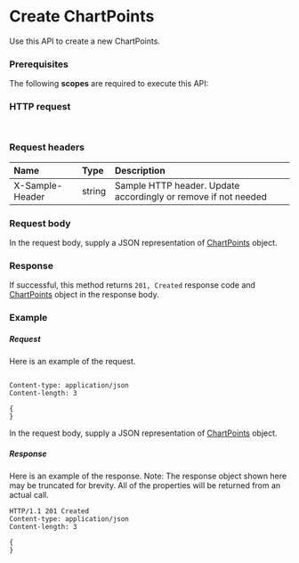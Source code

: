 # Create ChartPoints

Use this API to create a new ChartPoints.
### Prerequisites
The following **scopes** are required to execute this API: 
### HTTP request
<!-- { "blockType": "ignored" } -->
```http


```
### Request headers
| Name       | Type | Description|
|:---------------|:--------|:----------|
| X-Sample-Header  | string  | Sample HTTP header. Update accordingly or remove if not needed|

### Request body
In the request body, supply a JSON representation of [ChartPoints](../resources/chartpoints.md) object.


### Response
If successful, this method returns `201, Created` response code and [ChartPoints](../resources/chartpoints.md) object in the response body.

### Example
##### Request
Here is an example of the request.
<!-- {
  "blockType": "request",
  "name": "create_chartpoints_from_chartseries"
}-->
```http

Content-type: application/json
Content-length: 3

{
}
```
In the request body, supply a JSON representation of [ChartPoints](../resources/chartpoints.md) object.
##### Response
Here is an example of the response. Note: The response object shown here may be truncated for brevity. All of the properties will be returned from an actual call.
<!-- {
  "blockType": "response",
  "truncated": true,
  "@odata.type": "microsoft.graph.chartpoints"
} -->
```http
HTTP/1.1 201 Created
Content-type: application/json
Content-length: 3

{
}
```

<!-- uuid: 8fcb5dbc-d5aa-4681-8e31-b001d5168d79
2015-10-25 14:57:30 UTC -->
<!-- {
  "type": "#page.annotation",
  "description": "Create ChartPoints",
  "keywords": "",
  "section": "documentation",
  "tocPath": ""
}-->